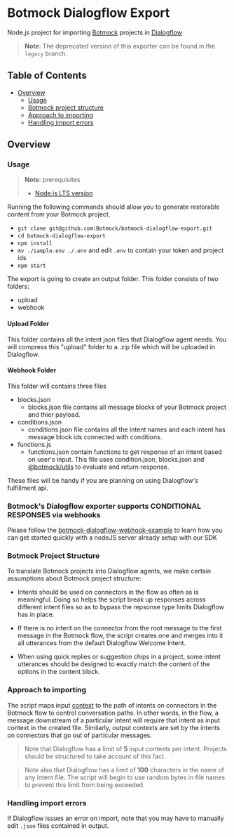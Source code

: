 # Botmock Dialogflow Export

Node.js project for importing [Botmock](https://botmock.com) projects in [Dialogflow](https://console.dialogflow.com/)

> **Note**: The deprecated version of this exporter can be found in the `legacy` branch.

## Table of Contents

* [Overview](#overview)
  * [Usage](#usage)
  * [Botmock project structure](#botmock-project-structure)
  * [Approach to importing](#approach-to-importing)
  * [Handling import errors](#handling-import-errors)

## Overview

### Usage

> **Note**: prerequisites
> - [Node.js LTS version](https://nodejs.org/en/)

Running the following commands should allow you to generate restorable content from your Botmock project.

- `git clone git@github.com:Botmock/botmock-dialogflow-export.git`
- `cd botmock-dialogflow-export`
- `npm install`
- `mv ./sample.env ./.env` and edit `.env` to contain your token and project ids
- `npm start`

The export is going to create an output folder. This folder consists of two folders:

- upload
- webhook

#### Upload Folder
This folder contains all the intent json files that Dialogflow agent needs. You will compress this "upload" folder to a .zip file which will be uploaded in Dialogflow.

#### Webhook Folder
This folder will contains three files

- blocks.json
   - blocks.json file contains all message blocks of your Botmock project and thier payload. 
- conditions.json
  - conditions.json file contains all the intent names and each intent has message block ids connected with conditions.  
- functions.js
  - functions.json contain functions to get response of an intent based on user's input. This file uses condition.json, blocks.json and [@botmock/utils](https://www.npmjs.com/package/@botmock/utils) to evaluate and return response.

These files will be handy if you are planning on using Dialogflow's fulfillment api.


### Botmock's Dialogflow exporter supports CONDITIONAL RESPONSES via webhooks

Please follow the [botmock-dialogflow-webhook-example](https://github.com/Botmock/botmock-dialogflow-webhook-example) to learn how you can get started quickly with a nodeJS server already setup with our SDK

 

### Botmock Project Structure

To translate Botmock projects into Dialogflow agents, we make certain assumptions about Botmock project structure:

- Intents should be used on connectors in the flow as often as is meaningful. Doing so helps the script break
  up responses across different intent files so as to bypass the repsonse type limits Dialogflow
  has in place.

- If there is no intent on the connector from the root message to the first message in the Botmock flow, the
  script creates one and merges into it all utterances from the default Dialogflow Welcome Intent.

- When using quick replies or suggestion chips in a project, some intent utterances should be designed to exactly match the content of the options in the content block.

### Approach to importing

The script maps input [context](https://cloud.google.com/dialogflow/docs/contexts-input-output) to the path of
intents on connectors in the Botmock flow to control conversation paths. In other words, in the flow, a
message downstream of a particular intent will require that intent as input context in the created file.
Similarly, output contexts are set by the intents on connectors that go out of particular messages.

> Note that Dialogflow has a limit of **5** input contexts per intent. Projects should be structured to take account of this fact.

> Note also that Dialogflow has a limit of **100** characters in the name of any intent file. The script will begin to use random bytes in file names to prevent this limit from being exceeded.

### Handling import errors

If Dialogflow issues an error on import, note that you may have to manually edit `.json` files contained in output.
